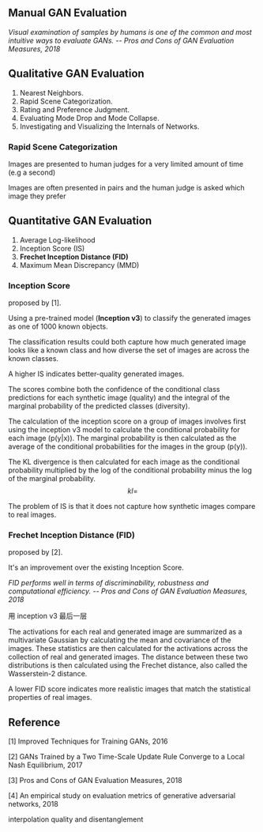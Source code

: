 

## Manual GAN Evaluation

*Visual examination of samples by humans is one of the common and most intuitive ways to evaluate GANs.   -- Pros and Cons of GAN Evaluation Measures, 2018*



## Qualitative GAN Evaluation

1. Nearest Neighbors.
2. Rapid Scene Categorization.
3. Rating and Preference Judgment.
4. Evaluating Mode Drop and Mode Collapse.
5. Investigating and Visualizing the Internals of Networks.



### Rapid Scene Categorization

Images are presented to human judges for a very limited amount of time (e.g a second)

Images are often presented in pairs and the human judge is asked which image they prefer



## Quantitative GAN Evaluation

1. Average Log-likelihood
2. Inception Score (IS)
3. **Frechet Inception Distance (FID)**
4. Maximum Mean Discrepancy (MMD)



### Inception Score

proposed by [1]. 

Using a pre-trained model (**Inception v3**) to classify the generated images as one of 1000 known objects.

The classification results could both capture how much generated image looks like a known class and how diverse the set of images are across the known classes.

A higher IS indicates better-quality generated images.

The scores combine both the confidence of the conditional class predictions for each synthetic image (quality) and the integral of the marginal probability of the predicted classes (diversity).

The calculation of the inception score on a group of images involves first using the inception v3 model to calculate the conditional probability for each image (p(y|x)). The marginal probability is then calculated as the average of the conditional probabilities for the images in the group (p(y)).

The KL divergence is then calculated for each image as the conditional probability multiplied by the log of the conditional probability minus the log of the marginal probability.
$$
kl =
$$


The problem of IS is that it does not capture how synthetic images compare to real images.

### Frechet Inception Distance (FID)

proposed by [2].

It's an improvement over the existing Inception Score. 

*FID performs well in terms of discriminability, robustness and computational efficiency.  -- Pros and Cons of GAN Evaluation Measures, 2018*

用 inception v3 最后一层

The activations for each real and generated image are summarized as a multivariate Gaussian by calculating the mean and covariance of the images. These statistics are then calculated for the activations across the collection of real and generated images. The distance between these two distributions is then calculated using the Frechet distance, also called the Wasserstein-2 distance.

A lower FID score indicates more realistic images that match the statistical properties of real images.



## Reference

[1] Improved Techniques for Training GANs, 2016

[2] GANs Trained by a Two Time-Scale Update Rule Converge to a Local Nash Equilibrium, 2017

[3] Pros and Cons of GAN Evaluation Measures, 2018

[4] An empirical study on evaluation metrics of generative adversarial networks, 2018







interpolation quality and disentanglement



